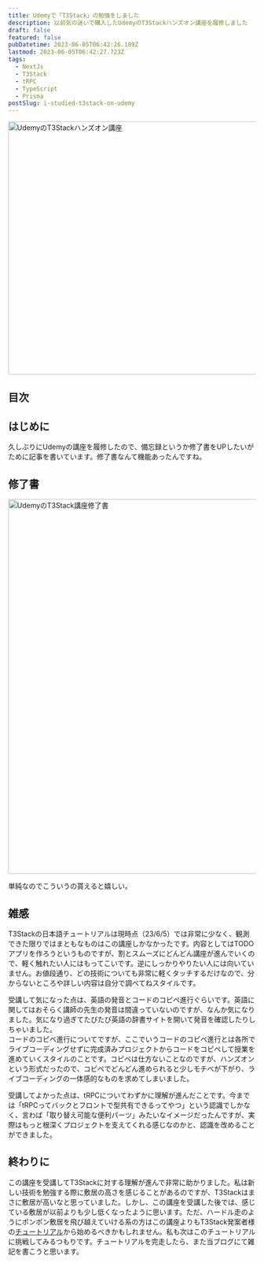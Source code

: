 ```yaml
---
title: Udemyで「T3Stack」の勉強をしました
description: 以前気の迷いで購入したUdemyのT3Stackハンズオン講座を履修しました
draft: false
featured: false
pubDatetime: 2023-06-05T06:42:26.189Z
lastmod: 2023-06-05T06:42:27.723Z
tags:
  - NextJs
  - T3Stack
  - tRPC
  - TypeScript
  - Prisma
postSlug: i-studied-t3stack-on-udemy
---
```


<a href="https://www.udemy.com/course/t3-stack-nextjs-trpc-web/" target="_blank"><img src="&#x2F;assets&#x2F;img&#x2F;posts&#x2F;udemy_t3stack_top.png" alt="UdemyのT3Stackハンズオン講座" title="UdemyのT3Stackハンズオン講座" width="1024" height="514" ></a>

## 目次

## はじめに

久しぶりにUdemyの講座を履修したので、備忘録というか修了書をUPしたいがために記事を書いています。修了書なんて機能あったんですね。

## 修了書

<img src="/assets/img/posts/udemy_t3stack_certificate.jpg" title="UdemyのT3Stack講座修了書" alt="UdemyのT3Stack講座修了書" width="1024" height="761" >

単純なのでこういうの貰えると嬉しい。

## 雑感

T3Stackの日本語チュートリアルは現時点（23/6/5）では非常に少なく、観測できた限りではまともなものはこの講座しかなかったです。内容としてはTODOアプリを作ろうというものですが、割とスムーズにどんどん講座が進んでいくので、軽く触れたい人にはもってこいです。逆にしっかりやりたい人には向いていません。お値段通り、どの技術についても非常に軽くタッチするだけなので、分からないところや詳しい内容は自分で調べてねスタイルです。<br/>

受講して気になった点は、英語の発音とコードのコピペ進行ぐらいです。英語に関してはおそらく講師の先生の発音は間違っていないのですが、なんか気になりました。気になり過ぎてたびたび英語の辞書サイトを開いて発音を確認したりしちゃいました。<br/>
コードのコピペ進行についてですが、ここでいうコードのコピペ進行とは各所でライブコーディングせずに完成済みプロジェクトからコードをコピペして授業を進めていくスタイルのことです。コピペは仕方ないことなのですが、ハンズオンという形式だったので、コピペでどんどん進められると少しモチベが下がり、ライブコーディングの一体感的なものを求めてしまいました。<br/>

受講してよかった点は、tRPCについてわずかに理解が進んだことです。今までは「tRPCってバックとフロントで型共有できるってやつ」という認識でしかなく、言わば「取り替え可能な便利パーツ」みたいなイメージだったんですが、実際はもっと根深くプロジェクトを支えてくれる感じなのかと、認識を改めることができました。

## 終わりに

この講座を受講してT3Stackに対する理解が進んで非常に助かりました。私は新しい技術を勉強する際に敷居の高さを感じることがあるのですが、T3Stackはまさに敷居が高いなと思っていました。しかし、この講座を受講した後では、感じている敷居が以前よりも少し低くなったように思います。ただ、ハードル走のようにポンポン敷居を飛び越えていける系の方はこの講座よりもT3Stack発案者様の[チュートリアル](https://www.youtube.com/watch?v=YkOSUVzOAA4)から始めるべきかもしれません。私も次はこのチュートリアルに挑戦してみるつもりです。チュートリアルを完走したら、また当ブログにて雑記を書こうと思います。
